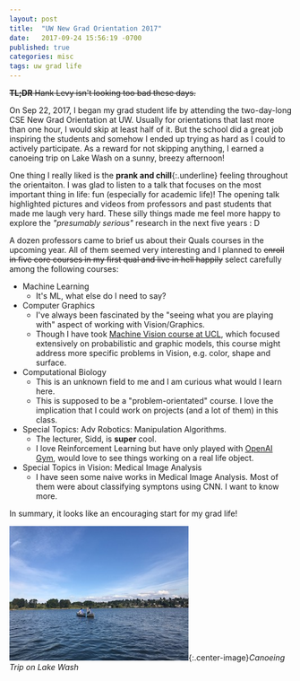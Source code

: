```yaml
---
layout: post
title:  "UW New Grad Orientation 2017"
date:   2017-09-24 15:56:19 -0700
published: true
categories: misc
tags: uw grad life
---
```


~~**TL;DR** Hank Levy isn't looking too bad these days.~~	

On Sep 22, 2017, I began my grad student life by attending the two-day-long CSE New Grad Orientation at UW. Usually for orientations that last more than one hour, I would skip at least half of it. But the school did a great job inspiring the students and somehow I ended up trying as hard as I could to actively participate. As a reward for not skipping anything, I earned a canoeing trip on Lake Wash on a sunny, breezy afternoon!

One thing I really liked is the **prank and chill**{:.underline} feeling throughout the orientaiton. I was glad to listen to a talk that focuses on the most important thing in life: fun (especially for academic life)! The opening talk highlighted pictures and videos from professors and past students that made me laugh very hard. These silly things made me feel more happy to explore the _"presumably serious"_ research in the next five years : D

A dozen professors came to brief us about their Quals courses in the upcoming year. All of them seemed very interesting and I planned to ~~enroll in five core courses in my first qual and live in hell happily~~ select carefully among the following courses:

- Machine Learning
  - It's ML, what else do I need to say?
- Computer Graphics
  - I've always been fascinated by the "seeing what you are playing with" aspect of working with Vision/Graphics. 
  - Though I have took [Machine Vision course at UCL](http://www.cs.ucl.ac.uk/current_students/syllabus_index_2016_2017/mscml/gi14_machine_vision/), which focused extensively on probabilistic and graphic models, this course might address more specific problems in Vision, e.g. color, shape and surface. 
- Computational Biology
  - This is an unknown field to me and I am curious what would I learn here. 
  - This is supposed to be a "problem-orientated" course. I love the implication that I could work on projects (and a lot of them) in this class.
- Special Topics: Adv Robotics: Manipulation Algorithms.
  - The lecturer, Sidd, is **super** cool. 
  - I love Reinforcement Learning but have only played with [OpenAI Gym](https://github.com/openai/gym), would love to see things working on a real life object. 
- Special Topics in Vision: Medical Image Analysis
  - I have seen some naive works in Medical Image Analysis. Most of them were about classifying symptons using CNN. I want to know more. 


In summary, it looks like an encouraging start for my grad life!

![Photo](/assets/img/20170924-canoe.jpg){:.center-image}*Canoeing Trip on Lake Wash*





